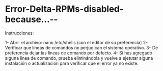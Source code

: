 # Error-Delta-RPMs-disabled-because...--

Instrucciones:

1- Abrir el archivo: nano /etc/shells (con el editor de su preferencia)
2- Verificar que líneas de comandos no perjudican el sistema operativo.
3- De preferencia dejar las lineas de comando por defecto.
4- Si has agregado alguna línea de comando, prueba eliminándola y vuelve a ejetutar alguna instalación o actualización para verificar que el error ya no existe.

